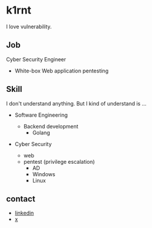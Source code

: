 # k1rnt
I love vulnerability.

## Job
Cyber Security Engineer
- White-box Web application pentesting

## Skill
I don't understand anything. But I kind of understand is ... 
- Software Engineering
  - Backend development
    - Golang

- Cyber Security
  - web
  - pentest (privilege escalation)
    - AD
    - Windows
    - Linux

## contact
- [linkedin](https://www.linkedin.com/in/tktktktktk/)
- [x](https://x.com/k1rnt)
